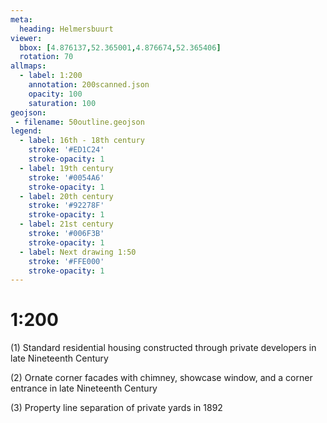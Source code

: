 ```yaml
---
meta:
  heading: Helmersbuurt
viewer:
  bbox: [4.876137,52.365001,4.876674,52.365406]
  rotation: 70
allmaps:
  - label: 1:200
    annotation: 200scanned.json
    opacity: 100
    saturation: 100
geojson:
 - filename: 50outline.geojson
legend:
  - label: 16th - 18th century 
    stroke: '#ED1C24'
    stroke-opacity: 1
  - label: 19th century
    stroke: '#0054A6'
    stroke-opacity: 1
  - label: 20th century
    stroke: '#92278F'
    stroke-opacity: 1
  - label: 21st century
    stroke: '#006F3B'
    stroke-opacity: 1
  - label: Next drawing 1:50
    stroke: '#FFE000'
    stroke-opacity: 1
---
```

# 1:200

(1) Standard residential housing constructed through private developers in late Nineteenth Century

(2) Ornate corner facades with chimney, showcase window, and a corner entrance in late Nineteenth Century
    
(3) Property line separation of private yards in 1892
